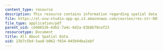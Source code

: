 ```yaml
---
content_type: resource
description: This resource contains information regarding spatial data.
file: https://ol-ocw-studio-app-qa.s3.amazonaws.com/courses/res-str-001-geographic-information-system-gis-tutorial-january-iap-2016/23b7c5bd5aa8b062f654045b94ba2abf_MITRES_STR_001IAP16_Intro.pdf
file_type: application/pdf
parent_uid: cd486526-6db2-7a4c-6d2a-83b8b78cef23
resourcetype: Document
title: All About Spatial Data
uid: 23b7c5bd-5aa8-b062-f654-045b94ba2abf
---
```

